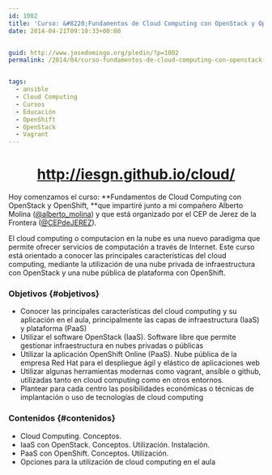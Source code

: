 ```yaml
---
id: 1002
title: 'Curso: &#8220;Fundamentos de Cloud Computing con OpenStack y OpenShift&#8221;'
date: 2014-04-21T09:10:33+00:00


guid: http://www.josedomingo.org/pledin/?p=1002
permalink: /2014/04/curso-fundamentos-de-cloud-computing-con-openstack-y-openshift/


tags:
  - ansible
  - Cloud Computing
  - Cursos
  - Educación
  - OpenShift
  - OpenStack
  - Vagrant
---
```

<h1 style="text-align: center;">
  <a href="http://iesgn.github.io/cloud/">http://iesgn.github.io/cloud/</a>
</h1>

Hoy comenzamos el curso: **Fundamentos de Cloud Computing con OpenStack y OpenShift, **que impartiré junto a mi compañero Alberto Molina ([@alberto_molina](https://twitter.com/alberto_molina)) y que está organizado por el CEP de Jerez de la Frontera ([@CEPdeJEREZ](https://twitter.com/CEPdeJEREZ)).

El cloud computing o computacion en la nube es una nuevo paradigma que permite ofrecer servicios de computación a través de Internet. Este curso está orientado a conocer las principales características del cloud computing, mediante la utilización de una nube privada de infraestructura con OpenStack y una nube pública de plataforma con OpenShift.

### Objetivos {#objetivos}

  * Conocer las principales características del cloud computing y su aplicación en el aula, principalmente las capas de infraestructura (IaaS) y plataforma (PaaS)
  * Utilizar el software OpenStack (IaaS). Software libre que permite gestionar infraestructura en nubes privadas o públicas
  * Utilizar la aplicación OpenShift Online (PaaS). Nube pública de la empresa Red Hat para el despliegue ágil y elástico de aplicaciones web
  * Utilizar algunas herramientas modernas como vagrant, ansible o github, utilizadas tanto en cloud computing como en otros entornos.
  * Plantear para cada centro las posibilidades económicas o técnicas de implantación o uso de tecnologías de cloud computing

### Contenidos {#contenidos}

  * Cloud Computing. Conceptos.
  * IaaS con OpenStack. Conceptos. Utilización. Instalación.
  * PaaS con OpenShift. Conceptos. Utilización.
  * Opciones para la utilización de cloud computing en el aula

<!-- AddThis Advanced Settings generic via filter on the_content -->

<!-- AddThis Share Buttons generic via filter on the_content -->